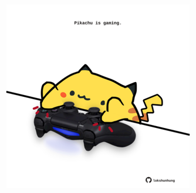 <!-- built at 13/11/2021, 12:03:10 UTC -->
<p align="center">
  <img width="500" height="500" src="./ReadmeImage.svg">
</p>
